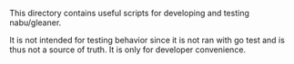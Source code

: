 This directory contains useful scripts for developing and testing nabu/gleaner.

It is not intended for testing behavior since it is not ran with go test and is thus not a source of truth. It is only for developer convenience.
